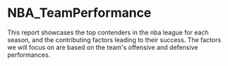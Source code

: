 # NBA_TeamPerformance
This report showcases the top contenders in the nba league for each season, and the contributing factors leading to their success. The factors we will focus on are based on the team's offensive and defensive performances.  

